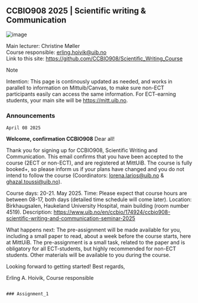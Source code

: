 ## CCBIO908 2025 | Scientific writing & Communication
![image](https://github.com/user-attachments/assets/d94b8be9-b838-4923-b917-d8233d11ba60)

Main lecturer: Christine Møller          
Course responsible: erling.hoivik@uib.no                 
Link to this site: https://github.com/CCBIO908/Scientific_Writing_Course     

> [!NOTE]         
> Intention: This page is continously updated as needed, and works in parallell to information on Mittuib/Canvas, to make sure non-ECT participants easily can access the same information. For ECT-earning students, your main site will be https://mitt.uib.no.     

### Announcements

```
April 08 2025
```
**Welcome, confirmation CCBIO908**
Dear all!

Thank you for signing up for CCBIO908, Scientific Writing and Communication.
This email confirms that you have been accepted to the course (2ECT or non-ECT), and are registered at MittUiB.
The course is fully booked+, so please inform us if your plans have changed and you do not intend to follow the course (Coordinators: lorena.larios@uib.no & ghazal.toussi@uib.no). 

Course days: 20-21. May 2025.
Time: Please expect that course hours are between 08-17, both days (detailed time schedule will come later). 
Location: Birkhaugsalen, Haukeland University Hospital, main building (room number 4519).
Description: https://www.uib.no/en/ccbio/174924/ccbio908-scientific-writing-and-communication-seminar-2025

What happens next: The pre-assignment will be made available for you, including a small paper to read, about a week before the course starts, here at MittUiB. The pre-assignment is a small task, related to the paper and is obligatory for all ECT-students, but highly recommended for non-ECT students.
Other materials will be available to you during the course.

Looking forward to getting started!
Best regards,

Erling A. Hoivik,
Course responsible
```

### Assignment_1
 





